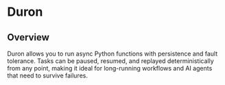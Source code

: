 # Duron

## Overview

Duron allows you to run async Python functions with persistence and fault tolerance. Tasks can be paused, resumed, and replayed deterministically from any point, making it ideal for long-running workflows and AI agents that need to survive failures.
